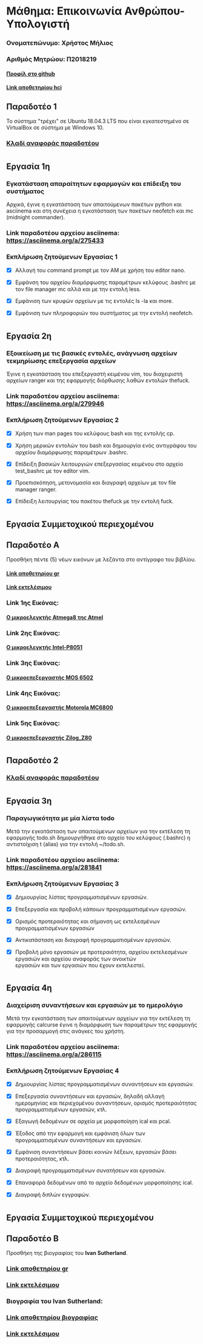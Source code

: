 # Μάθημα: Επικοινωνία Ανθρώπου-Υπολογιστή

### Ονοματεπώνυμο: Χρήστος Μήλιος
### Αριθμός Μητρώου: Π2018219
#### [Προφίλ στο github](https://github.com/p18mili1)
#### [Link αποθετηρίου hci](https://github.com/p18mili1/hci)

## Παραδοτέο 1
Το σύστημα "τρέχει" σε Ubuntu 18.04.3 LTS που είναι εγκατεστημένο σε VirtualBox σε σύστημα με Windows 10.

### [Κλαδί αναφοράς παραδοτέου](https://github.com/p18mili1/hci/tree/2018219/projects/2018219)
#
## Εργασία 1η
### Εγκατάσταση απαραίτητων εφαρμογών και επίδειξη του συστήματος
Αρχικά, έγινε η εγκατάσταση των απαιτούμενων πακέτων python και asciinema και στη συνέχεια η εγκατάσταση των πακέτων neofetch και mc (midnight commander).

### Link παραδοτέου αρχείου asciinema: https://asciinema.org/a/275433

### Εκπλήρωση ζητούμενων Εργασίας 1

* [x] Αλλαγή του command prompt με τον ΑΜ με χρήση του editor nano.

* [x] Εμφάνση του αρχείου διαμόρφωσης παραμέτρων κελύφους .bashrc με τον file manager mc αλλά και με την εντολή less.

* [x] Εμφάνιση των κρυφών αρχείων με τις εντολές ls -la και more.

* [x] Εμφάνιση των πληροφοριών του συστήματος με την εντολή neofetch.
#
## Εργασία 2η
### Εξοικείωση με τις βασικές εντολές, ανάγνωση αρχείων τεκμηρίωσης επεξεργασία αρχείων
Έγινε η εγκατάσταση του επεξεργαστή κειμένου vim, του διαχειριστή αρχείων ranger και της εφαρμογής διόρθωσης λαθών εντολών thefuck.

### Link παραδοτέου αρχείου asciinema: https://asciinema.org/a/279946

### Εκπλήρωση ζητούμενων Εργασίας 2

* [x] Χρήση των man pages του κελύφους bash και της εντολής cp.

* [x] Χρήση μερικών εντολών του bash και δημιουργία ενός αντιγράφου του αρχείου διαμόρφωσης παραμέτρων .bashrc.

* [x] Επίδειξη βασικών λειτουργιών επεξεργασίας κειμένου στο αρχείο test_bashrc με τον editor vim.

* [x] Προεπισκόπηση, μετονομασία και διαγραφή αρχείων με τον file manager ranger.

* [x] Επίδειξη λειτουργίας του πακέτου thefuck με την εντολή fuck.
#
## Εργασία Συμμετοχικού περιεχομένου
## Παραδοτέο Α
Προσθήκη πέντε (5) νέων εικόνων με λεζάντα στο αντίγραφο του βιβλίου.

#### [Link αποθετηρίου gr](https://github.com/p18mili1/gr)

#### [Link εκτελέσιμου](https://p18mili1.github.io/gr)

###  Link 1ης Εικόνας:
#### [Ο μικροελεγκτής Atmega8 της Atmel](https://p18mili1.github.io/gr/gallery/Atmel_Atmega8/)

###  Link 2ης Εικόνας: 
#### [Ο μικροελεγκτής Intel-P8051](https://p18mili1.github.io/gr/gallery/Intel_P8051/)

###  Link 3ης Εικόνας:
#### [Ο μικροεπεξεργαστής MOS 6502](https://p18mili1.github.io/gr/gallery/MOS_6502/)

###  Link 4ης Εικόνας:
#### [Ο μικροεπεξεργαστής Motorola MC6800](https://p18mili1.github.io/gr/gallery/Motorola_MC6800)

###  Link 5ης Εικόνας:
#### [Ο μικροεπεξεργαστής Zilog_Z80](https://p18mili1.github.io/gr/gallery/Zilog_Z80/)
#
## Παραδοτέο 2

### [Κλαδί αναφοράς παραδοτέου](https://github.com/p18mili1/hci/tree/2018219/projects/2018219)
#
## Εργασία 3η
### Παραγωγικότητα με μία λίστα todo
Μετά την εγκατάσταση των απαιτούμενων αρχείων για την εκτέλεση τη εφαρμογής todo.sh δημιουργήθηκε στο αρχείο του κελύφους (.bashrc) η αντιστοίχιση t (alias) για την εντολή ~/todo.sh.

### Link παραδοτέου αρχείου asciinema: https://asciinema.org/a/281841

### Εκπλήρωση ζητούμενων Εργασίας 3

* [x] Δημιουργίας λίστας προγραμματισμένων εργασιών.

* [x] Επεξεργασία και προβολή κάποιων προγραμματισμένων εργασιών.

* [x] Ορισμός προτεραιότητας και σήμανση ως εκτελεσμένων προγραμματισμένων εργασιών 

* [x] Αντικατάσταση και διαγραφή προγραμματισμένων εργασιών.

* [x] Προβολή μόνο εργασιών με προτεραιότητα, αρχείου εκτελεσμένων εργασιών και αρχείου αναφοράς των ανοικτών           
      εργασιών και των εργασιών που έχουν εκτελεστεί.
#
## Εργασία 4η
### Διαχείριση συναντήσεων και εργασιών με το ημερολόγιο
Μετά την εγκατάσταση των απαιτούμενων αρχείων για την εκτέλεση τη εφαρμογής calcurse έγινε η διαμόρφωση των παραμέτρων της εφαρμογής για την προσαρμογή στις ανάγκες του χρήστη.

### Link παραδοτέου αρχείου asciinema: https://asciinema.org/a/286115

### Εκπλήρωση ζητούμενων Εργασίας 4

* [x] Δημιουργίας λίστας προγραμματισμένων συναντήσεων και εργασιών.

* [x] Επεξεργασία συναντήσεων και εργασιών, δηλαδή αλλαγή ημερομηνίας και περιεχομένου συναντήσεων,
     ορισμός προτεραιότητας προγραμματισμένων εργασιών, κτλ.

* [x] Εξαγωγή δεδομένων σε αρχεία με μορφοποίηση ical και pcal. 

* [x] Έξοδος από την εφαρμογή και εμφάνιση όλων των προγραμματισμένων συναντήσεων και εργασιών.

* [x] Εμφάνιση συναντήσεων βάσει κοινών λέξεων, εργασιών βάσει προτεραιότητας, κτλ.

* [x] Διαγραφή προγραμματισμένων συνατήσεων και εργασιών.

* [x] Επαναφορά δεδομένων από το αρχείο δεδομένων μορφοποίησης ical.

* [x] Διαγραφή διπλών εγγραφών.
#
## Εργασία Συμμετοχικού περιεχομένου
## Παραδοτέο B
Προσθήκη της βιογραφίας του  **Ivan Sutherland**.

### [Link αποθετηρίου gr](https://github.com/p18mili1/gr)

### [Link εκτελέσιμου](https://p18mili1.github.io/gr)

###  Βιογραφία του Ivan Sutherland:
### [Link αποθετηρίου βιογραφίας](https://github.com/p18mili1/gr/blob/gh-pages/_biography/ivan-sutherland.md)

### [Link εκτελέσιμου](https://p18mili1.github.io/gr/biography/ivan-sutherland/)
